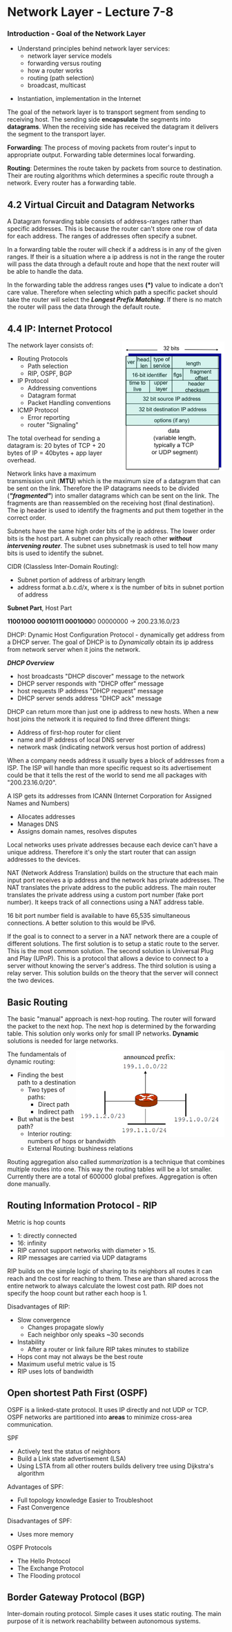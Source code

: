 # Network Layer - Lecture 7-8


### Introduction - Goal of the Network Layer
* Understand principles behind network layer services:
    - network layer service models
    - forwarding versus routing
    - how a router works
    - routing (path selection)
    - broadcast, multicast
- Instantiation, implementation in the Internet

The goal of the network layer is to transport segment from sending to receiving host. The sending side **encapsulate** the segments into **datagrams**. When the receiving side has received the datagram it delivers the segment to the transport layer.

**Forwarding**: The process of moving packets from router's input to appropriate output. Forwarding table determines local forwarding.

**Routing**: Determines the route taken by packets from source to destination. Their are routing algorithms which determines a specific route through a network. Every router has a forwarding table. 


## 4.2 Virtual Circuit and Datagram Networks
A Datagram forwarding table consists of address-ranges rather than specific addresses. This is because the router can't store one row of data for each address. The ranges of addresses often specify a subnet.

In a forwarding table the router will check if a address is in any of the given ranges. If their is a situation where a ip address is not in the range the router will pass the data through a default route and hope that the next router will be able to handle the data.

In the forwarding table the address ranges uses **(*)** value to indicate a don't care value. Therefore when selecting which path a specific packet should take the router will select the ***Longest Prefix Matching***. If there is no match the router will pass the data through the default route.


## 4.4 IP: Internet Protocol
<img align="right" height="300px" src="Images/IP%20Datagram%20Format.png" />

The network layer consists of:
- Routing Protocols
    - Path selection
    - RIP, OSPF, BGP
- IP Protocol
    - Addressing conventions
    - Datagram format
    - Packet Handling conventions
- ICMP Protocol
    - Error reporting
    - router "Signaling"

The total overhead for sending a datagram is: 20 bytes of TCP + 20 bytes of IP = 40bytes + app layer overhead. 

Network links have a maximum transmission unit (**MTU**) which is the maximum size of a datagram that can be sent on the link. Therefore the IP datagrams needs to be divided (***"fragmented"***) into smaller datagrams which can be sent on the link. The fragments are than reassembled on the receiving host (final destination). The ip header is used to identify the fragments and put them together in the correct order.

Subnets have the same high order bits of the ip address. The lower order bits is the host part. A subnet can physically reach other ***without intervening router***. The subnet uses subnetmask is used to tell how many bits is used to identify the subnet.

CIDR (Classless Inter-Domain Routing):
- Subnet portion of address of arbitrary length
- address format a.b.c.d/x, where x is the number of bits in subnet portion of address

**Subnet Part**, Host Part

**11001000 00010111 0001000**0 00000000 -> 200.23.16.0/23


DHCP: Dynamic Host Configuration Protocol -  dynamically get address from a DHCP server. The goal of DHCP is to *Dynamically* obtain its ip address from network server when it joins the network.

***DHCP Overview***
- host broadcasts "DHCP discover" message to the network
- DHCP server responds with "DHCP offer" message
- host requests IP address "DHCP request" message
- DHCP server sends address "DHCP ack" message

DHCP can return more than just one ip address to new hosts. When a new host joins the network it is required to find three different things:
- Address of first-hop router for client
- name and IP address of local DNS server
- network mask (indicating network versus host portion of address)

When a company needs address it usually byes a block of addresses from a ISP. The ISP will handle than more specific request so its advertisement could be that it tells the rest of the world to send me all packages with "200.23.16.0/20".

A ISP gets its addresses from ICANN (Internet Corporation for Assigned Names and Numbers)
- Allocates addresses
- Manages DNS
- Assigns domain names, resolves disputes

Local networks uses private addresses because each device can't have a unique address. Therefore it's only the start router that can assign addresses to the devices.

NAT (Network Address Translation) builds on the structure that each main input port receives a ip address and the network has private addresses. The NAT translates the private address to the public address. The main router translates the private address using a custom port number (fake port number). It keeps track of all connections using a NAT address table.

16 bit port number field is available to have 65,535 simultaneous connections. A better solution to this would be IPv6.

If the goal is to connect to a server in a NAT network there are a couple of different solutions. The first solution is to setup a static route to the server. This is the most common solution. The second solution is Universal Plug and Play (UPnP). This is a protocol that allows a device to connect to a server without knowing the server's address. The third solution is using a relay server. This solution builds on the theory that the server will connect the two devices.


## Basic Routing
The basic "manual" approach is next-hop routing. The router will forward the packet to the next hop. The next hop is determined by the forwarding table. This solution only works only for small IP networks. **Dynamic** solutions is needed for large networks.

<img align="right" height="200px" src="Images/Aggregation.png" />

The fundamentals of dynamic routing:
- Finding the best path to a destination
    - Two types of paths:
        - Direct path
        - Indirect path
- But what is the best path?
    - Interior routing: numbers of hops or bandwidth
    - External Routing: bushiness relations


Routing aggregation also called *summarization* is a technique that combines multiple routes into one. This way the routing tables will be a lot smaller. Currently there are a total of 600000 global prefixes. Aggregation is often done manually.


## Routing Information Protocol - RIP
Metric is hop counts
- 1: directly connected
- 16: infinity
- RIP cannot support networks with diameter > 15.
- RIP messages are carried via UDP datagrams

RIP builds on the simple logic of sharing to its neighbors all routes it can reach and the cost for reaching to them. These are than shared across the entire network to always calculate the lowest cost path. RIP does not specify the hoop count but rather each hoop is 1.

Disadvantages of RIP:
- Slow convergence
    - Changes propagate slowly
    - Each neighbor only speaks ~30 seconds
- Instability
    - After a router or link failure RIP takes minutes to stabilize
- Hops cont may not always be the best route
- Maximum useful metric value is 15
- RIP uses lots of bandwidth


## Open shortest Path First (OSPF)
OSPF is a linked-state protocol. It uses IP directly and not UDP or TCP. OSPF networks are partitioned into **areas** to minimize cross-area communication.

SPF
- Actively test the status of neighbors
- Build a Link state advertisement (LSA)
- Using LSTA from all other routers builds delivery tree using Dijkstra's algorithm

Advantages of SPF:
- Full topology knowledge
Easier to Troubleshoot
- Fast Convergence

Disadvantages of SPF:
- Uses more memory

OSPF Protocols
- The Hello Protocol
- The Exchange Protocol
- The Flooding protocol


## Border Gateway Protocol (BGP)
Inter-domain routing protocol. Simple cases it uses static routing. The main purpose of it is network reachability between autonomous systems. 
